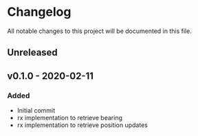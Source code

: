 <!-- markdownlint-disable MD022 MD032 MD024-->
# Changelog
All notable changes to this project will be documented in this file.

## Unreleased

## v0.1.0 - 2020-02-11
### Added
* Initial commit
* rx implementation to retrieve bearing
* rx implementation to retrieve position updates
